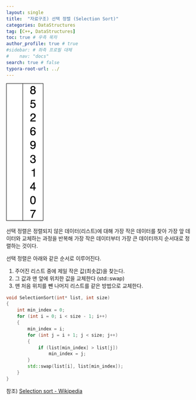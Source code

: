 ```yaml
---
layout: single
title:  "자료구조) 선택 정렬 (Selection Sort)"
categories: DataStructures
tag: [C++, DataStructures]
toc: true # 우측 목차
author_profile: true # true
#sidebar: # 좌측 프로필 대체
#    nav: "docs"
search: true # false
typora-root-url: ../
---
```


![img](/images/2025-01-15-back020/img.gif)

선택 정렬은 정렬되지 않은 데이터(리스트)에 대해 가장 작은 데이터를 찾아 가장 앞 데이터와 교체하는 과정을 반복해 가장 작은 데이터부터 가장 큰 데이터까지 순서대로 정렬하는 것이다.

 



선택 정렬은 아래와 같은 순서로 이루어진다.

1. 주어진 리스트 중에 제일 작은 값(최솟값)을 찾는다.
2. 그 값과 맨 앞에 위치한 값을 교체한다 (std::swap)
3. 맨 처음 위치를 뺀 나머지 리스트를 같은 방법으로 교체한다.

``` cpp
void SelectionSort(int* list, int size)
{
    int min_index = 0;
    for (int i = 0; i < size - 1; i++)
    {
        min_index = i;
        for (int j = i + 1; j < size; j++)
        {
            if (list[min_index] > list[j])
                min_index = j;
        }
        std::swap(list[i], list[min_index]);
    }
}
```





참조) [Selection sort - Wikipedia](https://en.wikipedia.org/wiki/Selection_sort)